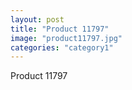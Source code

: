 ```yaml
---
layout: post
title: "Product 11797"
image: "product11797.jpg"
categories: "category1"
---
```

Product 11797
